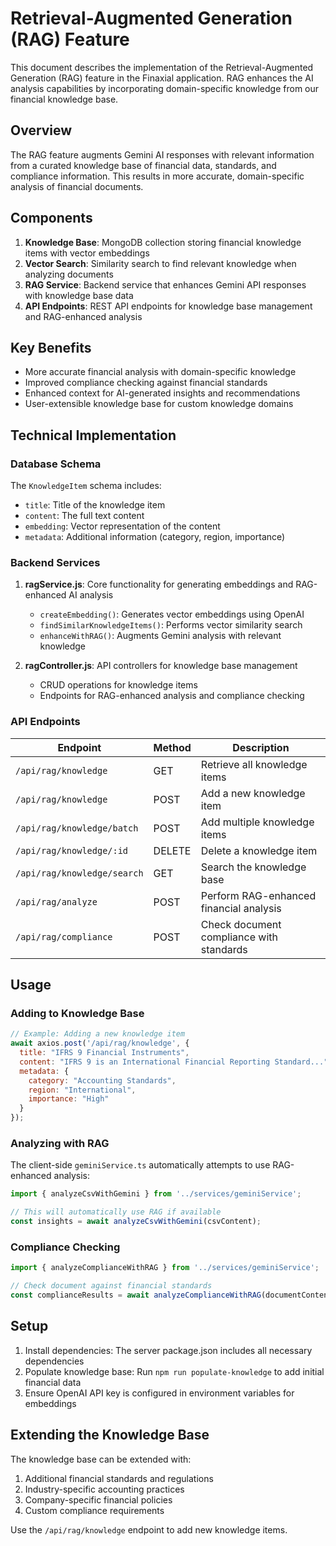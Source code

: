 # Retrieval-Augmented Generation (RAG) Feature

This document describes the implementation of the Retrieval-Augmented Generation (RAG) feature in the Finaxial application. RAG enhances the AI analysis capabilities by incorporating domain-specific knowledge from our financial knowledge base.

## Overview

The RAG feature augments Gemini AI responses with relevant information from a curated knowledge base of financial data, standards, and compliance information. This results in more accurate, domain-specific analysis of financial documents.

## Components

1. **Knowledge Base**: MongoDB collection storing financial knowledge items with vector embeddings
2. **Vector Search**: Similarity search to find relevant knowledge when analyzing documents
3. **RAG Service**: Backend service that enhances Gemini API responses with knowledge base data
4. **API Endpoints**: REST API endpoints for knowledge base management and RAG-enhanced analysis

## Key Benefits

- More accurate financial analysis with domain-specific knowledge
- Improved compliance checking against financial standards
- Enhanced context for AI-generated insights and recommendations
- User-extensible knowledge base for custom knowledge domains

## Technical Implementation

### Database Schema

The `KnowledgeItem` schema includes:

- `title`: Title of the knowledge item
- `content`: The full text content
- `embedding`: Vector representation of the content
- `metadata`: Additional information (category, region, importance)

### Backend Services

1. **ragService.js**: Core functionality for generating embeddings and RAG-enhanced AI analysis
   - `createEmbedding()`: Generates vector embeddings using OpenAI
   - `findSimilarKnowledgeItems()`: Performs vector similarity search
   - `enhanceWithRAG()`: Augments Gemini analysis with relevant knowledge

2. **ragController.js**: API controllers for knowledge base management
   - CRUD operations for knowledge items
   - Endpoints for RAG-enhanced analysis and compliance checking

### API Endpoints

| Endpoint | Method | Description |
|----------|--------|-------------|
| `/api/rag/knowledge` | GET | Retrieve all knowledge items |
| `/api/rag/knowledge` | POST | Add a new knowledge item |
| `/api/rag/knowledge/batch` | POST | Add multiple knowledge items |
| `/api/rag/knowledge/:id` | DELETE | Delete a knowledge item |
| `/api/rag/knowledge/search` | GET | Search the knowledge base |
| `/api/rag/analyze` | POST | Perform RAG-enhanced financial analysis |
| `/api/rag/compliance` | POST | Check document compliance with standards |

## Usage

### Adding to Knowledge Base

```javascript
// Example: Adding a new knowledge item
await axios.post('/api/rag/knowledge', {
  title: "IFRS 9 Financial Instruments",
  content: "IFRS 9 is an International Financial Reporting Standard...",
  metadata: {
    category: "Accounting Standards",
    region: "International",
    importance: "High"
  }
});
```

### Analyzing with RAG

The client-side `geminiService.ts` automatically attempts to use RAG-enhanced analysis:

```javascript
import { analyzeCsvWithGemini } from '../services/geminiService';

// This will automatically use RAG if available
const insights = await analyzeCsvWithGemini(csvContent);
```

### Compliance Checking

```javascript
import { analyzeComplianceWithRAG } from '../services/geminiService';

// Check document against financial standards
const complianceResults = await analyzeComplianceWithRAG(documentContent);
```

## Setup

1. Install dependencies: The server package.json includes all necessary dependencies
2. Populate knowledge base: Run `npm run populate-knowledge` to add initial financial data
3. Ensure OpenAI API key is configured in environment variables for embeddings

## Extending the Knowledge Base

The knowledge base can be extended with:

1. Additional financial standards and regulations
2. Industry-specific accounting practices
3. Company-specific financial policies
4. Custom compliance requirements

Use the `/api/rag/knowledge` endpoint to add new knowledge items.
